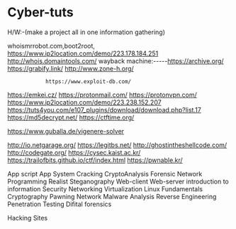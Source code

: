# Cyber-tuts

H/W:-(make a project all in one information gathering)

whoismrrobot.com,boot2root,
https://www.ip2location.com/demo/223.178.184.251
                http://whois.domaintools.com/
                wayback machine:-----https://archive.org/
https://grabify.link/
 http://www.zone-h.org/
   
                https://www.exploit-db.com/
https://emkei.cz/
https://protonmail.com/
https://protonvpn.com/
https://www.ip2location.com/demo/223.238.152.207
https://tuts4you.com/e107_plugins/download/download.php?list.17
https://md5decrypt.net/
https://ctftime.org/

https://www.guballa.de/vigenere-solver


http://io.netgarage.org/
https://legitbs.net/
http://ghostintheshellcode.com/
http://codegate.org/
https://cysec.kaist.ac.kr/
https://trailofbits.github.io/ctf/index.html
https://pwnable.kr/


App script
App System
Cracking
CryptoAnalysis
Forensic
Network
Programming
Realist
Steganography
Web-client
Web-server
introduction to information Security
Networking
Virtualization
Linux Fundamentals
Cryptography
Pawning Network
Malware Analysis
Reverse Engineering
Penetration Testing
Difital forensics


Hacking Sites
